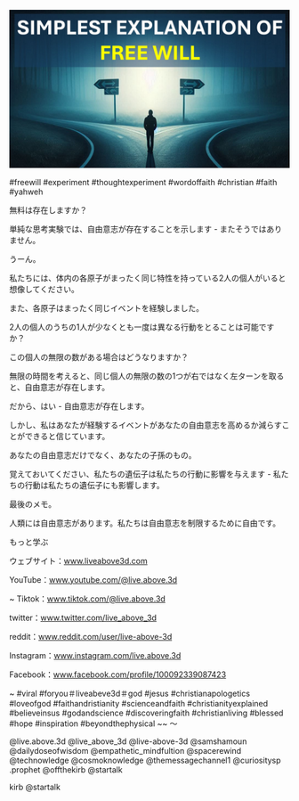 ![Video cover image](../cover.jpg "cover photo")

#freewill #experiment #thoughtexperiment #wordoffaith #christian #faith #yahweh

無料は存在しますか？

単純な思考実験では、自由意志が存在することを示します - またそうではありません。

うーん。

私たちには、体内の各原子がまったく同じ特性を持っている2人の個人がいると想像してください。

また、各原子はまったく同じイベントを経験しました。

2人の個人のうちの1人が少なくとも一度は異なる行動をとることは可能ですか？

この個人の無限の数がある場合はどうなりますか？

無限の時間を考えると、同じ個人の無限の数の1つが右ではなく左ターンを取ると、自由意志が存在します。

だから、はい - 自由意志が存在します。

しかし、私はあなたが経験するイベントがあなたの自由意志を高めるか減らすことができると信じています。

あなたの自由意志だけでなく、あなたの子孫のもの。

覚えておいてください、私たちの遺伝子は私たちの行動に影響を与えます - 私たちの行動は私たちの遺伝子にも影響します。

最後のメモ。

人類には自由意志があります。私たちは自由意志を制限するために自由です。

もっと学ぶ

ウェブサイト：www.liveabove3d.com

YouTube：www.youtube.com/@live.above.3d

~ Tiktok：www.tiktok.com/@live.above.3d

twitter：www.twitter.com/live_above_3d

reddit：www.reddit.com/user/live-above-3d

Instagram：www.instagram.com/live.above.3d

Facebook：www.facebook.com/profile/100092339087423

~ #viral #foryou＃liveabeve3d＃god #jesus #christianapologetics #loveofgod #faithandristianity #scienceandfaith #christianityexplained #believeinsus #godandscience #discoveringfaith #christianliving #blessed #hope #inspiration #beyondthephysical ~~ 〜

@live.above.3d @live_above_3d @live-above-3d @samshamoun @dailydoseofwisdom @empathetic_mindfultion @spacerewind @technowledge @cosmoknowledge @themessagechannel1 @curiositysp .prophet @offthekirb @startalk

kirb @startalk